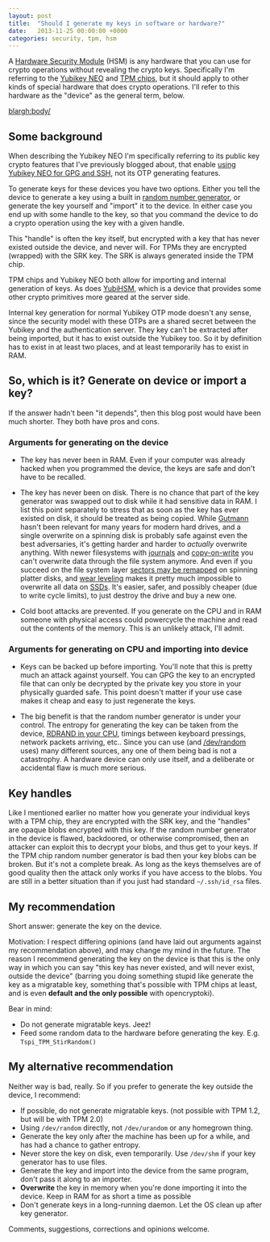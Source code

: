 ```yaml
---
layout: post
title:  "Should I generate my keys in software or hardware?"
date:   2013-11-25 00:00:00 +0000
categories: security, tpm, hsm
---
```


A [Hardware Security Module][hsm] (HSM) is any hardware that you can
use for crypto operations without revealing the crypto keys.
Specifically I'm referring to the [Yubikey NEO][neo] and [TPM
chips][tpm], but it should apply to other kinds of special hardware
that does crypto operations. I'll refer to this hardware as the
"device" as the general term, below.

[hsm]: http://en.wikipedia.org/wiki/Hardware_security_module
[neo]: http://www.yubico.com/products/yubikey-hardware/yubikey-neo/
[tpm]: http://en.wikipedia.org/wiki/Trusted_Platform_Module

<blargh:body/>

## Some background

When describing the Yubikey NEO I'm specifically referring to its
public key crypto features that I've previously blogged about, that
enable [using Yubikey NEO for GPG and SSH][blog-neo], not its OTP
generating features.

[blog-neo]: /2013/02/GPG-and-SSH-with-Yubikey-NEO.html

To generate keys for these devices you have two options. Either you
tell the device to generate a key using a built in [random number
generator][rng], or generate the key yourself and "import" it to the
device. In either case you end up with some handle to the key, so that
you command the device to do a crypto operation using the key with a
given handle.

[rng]: http://en.wikipedia.org/wiki/Random_number_generation

This "handle" is often the key itself, but encrypted with a key that
has never existed outside the device, and never will. For TPMs they
are encrypted (wrapped) with the SRK key. The SRK is always generated
inside the TPM chip.

TPM chips and Yubikey NEO both allow for importing and internal
generation of keys. As does [YubiHSM][yubihsm], which is a device that
provides some other crypto primitives more geared at the server side.

[yubihsm]: http://www.yubico.com/products/yubihsm/

Internal key generation for normal Yubikey OTP mode doesn't any sense,
since the security model with these OTPs are a shared secret between
the Yubikey and the authentication server. They key can't be extracted
after being imported, but it has to exist outside the Yubikey too. So
it by definition has to exist in at least two places, and at least
temporarily has to exist in RAM.

## So, which is it? Generate on device or import a key?

If the answer hadn't been "it depends", then this blog post would have
been much shorter. They both have pros and cons.

### Arguments for generating on the device

* The key has never been in RAM. Even if your computer was already
  hacked when you programmed the device, the keys are safe and don't
  have to be recalled.


* The key has never been on disk. There is no chance that part of the
  key generator was swapped out to disk while it had sensitive data in
  RAM. I list this point separately to stress that as soon as the key
  has ever existed on disk, it should be treated as being
  copied. While [Gutmann][gutmann] hasn't been relevant for many years
  for modern hard drives, and a single overwrite on a spinning disk is
  probably safe against even the best adversaries, it's getting harder
  and harder to *actually* overwrite anything.  With newer filesystems
  with [journals][jfs] and [copy-on-write][cow] you can't overwrite
  data through the file system anymore. And even if you succeed on the
  file system layer [sectors may be remapped][bad] on spinning platter
  disks, and [wear leveling][wear] makes it pretty much impossible to
  overwrite all data on [SSDs][ssd].  It's easier, safer, and possibly
  cheaper (due to write cycle limits), to just destroy the drive and
  buy a new one.

* Cold boot attacks are prevented. If you generate on the CPU and in
  RAM someone with physical access could powercycle the machine and
  read out the contents of the memory. This is an unlikely attack,
  I'll admit.

[gutmann]: http://en.wikipedia.org/wiki/Gutmann_method
[jfs]: http://en.wikipedia.org/wiki/Journaling_file_system
[cow]: http://en.wikipedia.org/wiki/ZFS#Copy-on-write_transactional_model
[bad]: http://en.wikipedia.org/wiki/Bad_sector
[wear]: http://en.wikipedia.org/wiki/Wear_leveling
[ssd]: http://en.wikipedia.org/wiki/Solid-state_drive


### Arguments for generating on CPU and importing into device

* Keys can be backed up before importing. You'll note that this is
  pretty much an attack against yourself.  You can GPG the key to an
  encrypted file that can only be decrypted by the private key you
  store in your physically guarded safe. This point doesn't matter if
  your use case makes it cheap and easy to just regenerate the keys.

* The big benefit is that the random number generator is under your
  control. The entropy for generating the key can be taken from the
  device, [RDRAND in your CPU][rdrand], timings between keyboard
  pressings, network packets arriving, etc.. Since you can use (and
  [/dev/random][random] uses) many different sources, any one of them
  being bad is not a catastrophy. A hardware device can only use
  itself, and a deliberate or accidental flaw is much more serious.

[rdrand]: http://en.wikipedia.org/wiki/RdRand
[random]: http://en.wikipedia.org/wiki//dev/random

## Key handles

Like I mentioned earlier no matter how you generate your individual
keys with a TPM chip, they are encrypted with the SRK key, and the
"handles" are opaque blobs encrypted with this key.  If the random
number generator in the device is flawed, backdoored, or otherwise
compromised, then an attacker can exploit this to decrypt your blobs,
and thus get to your keys. If the TPM chip random number generator is
bad then your key blobs can be broken. But it's not a complete
break. As long as the keys themselves are of good quality then the
attack only works if you have access to the blobs. You are still in a
better situation than if you just had standard
`~/.ssh/id_rsa` files.

## My recommendation

Short answer: generate the key on the device.

Motivation: I respect differing opinions (and have laid out arguments
against my recommendation above), and may change my mind in the
future. The reason I recommend generating the key on the device is
that this is the only way in which you can say "this key has never
existed, and will never exist, outside the device" (barring you doing
something stupid like generate the key as a migratable key, something
that's possible with TPM chips at least, and is even **default and
the only possible** with opencryptoki).

Bear in mind:

* Do not generate migratable keys. Jeez!
* Feed some random data to the hardware before generating the
  key. E.g. `Tspi_TPM_StirRandom()`

## My alternative recommendation

Neither way is bad, really. So if you prefer to generate the key
outside the device, I recommend:

* If possible, do not generate migratable keys. (not possible with TPM 1.2, but will be with TPM 2.0)
* Using `/dev/random` directly, not `/dev/urandom` or any homegrown thing.
* Generate the key only after the machine has been up for a while, and has had a chance to gather entropy.
* Never store the key on disk, even temporarily. Use `/dev/shm` if your key generator has to use files.
* Generate the key and import into the device from the same program, don't pass it along to an importer.
* **Overwrite** the key in memory when you're done importing it into the device. Keep in RAM for as short a time as possible
* Don't generate keys in a long-running daemon. Let the OS clean up after key generator.

Comments, suggestions, corrections and opinions welcome.
